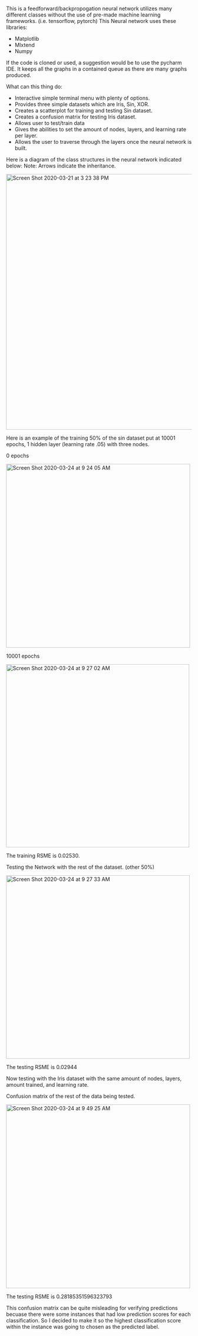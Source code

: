 This is a feedforward/backpropogation neural network utilizes many different classes without the use of pre-made machine learning frameworks. (i.e. tensorflow, pytorch) 
This Neural network uses these libraries:
- Matplotlib 
- Mlxtend
- Numpy

If the code is cloned or used, a suggestion would be to use the pycharm IDE. It keeps all the graphs in a contained queue as there are many graphs produced.

What can this thing do:

- Interactive simple terminal menu with plenty of options.
- Provides three simple datasets which are Iris, Sin, XOR.
- Creates a scatterplot for training and testing Sin dataset.
- Creates a confusion matrix for testing Iris dataset.
- Allows user to test/train data
- Gives the abilities to set the amount of nodes, layers, and learning rate per layer.
- Allows the user to traverse through the layers once the neural network is built.

Here is a diagram of the class structures in the neural network indicated below:
Note: Arrows indicate the inheritance.

<img width="694" alt="Screen Shot 2020-03-21 at 3 23 38 PM" src="https://user-images.githubusercontent.com/44282168/77237813-92276100-6b88-11ea-87df-e75cdfd74272.png">


Here is an example of the training 50% of the sin dataset put at 10001 epochs, 1 hidden layer (learning rate .05) with three nodes.


0 epochs

<img width="499" alt="Screen Shot 2020-03-24 at 9 24 05 AM" src="https://user-images.githubusercontent.com/44282168/77451363-cb8ee500-6db1-11ea-9298-5fe6f17b6404.png">



10001 epochs


<img width="497" alt="Screen Shot 2020-03-24 at 9 27 02 AM" src="https://user-images.githubusercontent.com/44282168/77451385-d21d5c80-6db1-11ea-941e-c16dc0139d3f.png">



The training RSME is 0.02530.

Testing the Network with the rest of the dataset. (other 50%)


<img width="498" alt="Screen Shot 2020-03-24 at 9 27 33 AM" src="https://user-images.githubusercontent.com/44282168/77451399-d8abd400-6db1-11ea-874c-5b5724078a0d.png">



The testing RSME is 0.02944


Now testing with the Iris dataset with the same amount of nodes, layers, amount trained, and learning rate.

Confusion matrix of the rest of the data being tested.

<img width="499" alt="Screen Shot 2020-03-24 at 9 49 25 AM" src="https://user-images.githubusercontent.com/44282168/77453957-2a099280-6db5-11ea-856b-8c9e286931c4.png">

The testing RSME is 0.28185351596323793

This confusion matrix can be quite misleading for verifying predictions becuase there were some instances that had low prediction scores for each classification. So I decided to make it so the highest classification score within the instance was going to chosen as the predicted label. 

